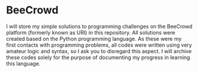 # BeeCrowd

 I will store my simple solutions to programming challenges on the BeeCrowd platform (formerly known as URI) in this repository. 
All solutions were created based on the Python programming language. As these were my first contacts with programming problems, all codes were written using very amateur logic and syntax, so I ask you to disregard this aspect.
I will archive these codes solely for the purpose of documenting my progress in learning this language.
